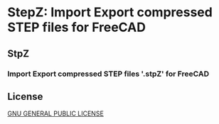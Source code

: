 StepZ: Import Export compressed STEP files for FreeCAD
======================================================


StpZ
----

### Import Export compressed STEP files '.stpZ' for FreeCAD
 

License
-------

[GNU GENERAL PUBLIC LICENSE](https://www.gnu.org/licenses/gpl.html)
